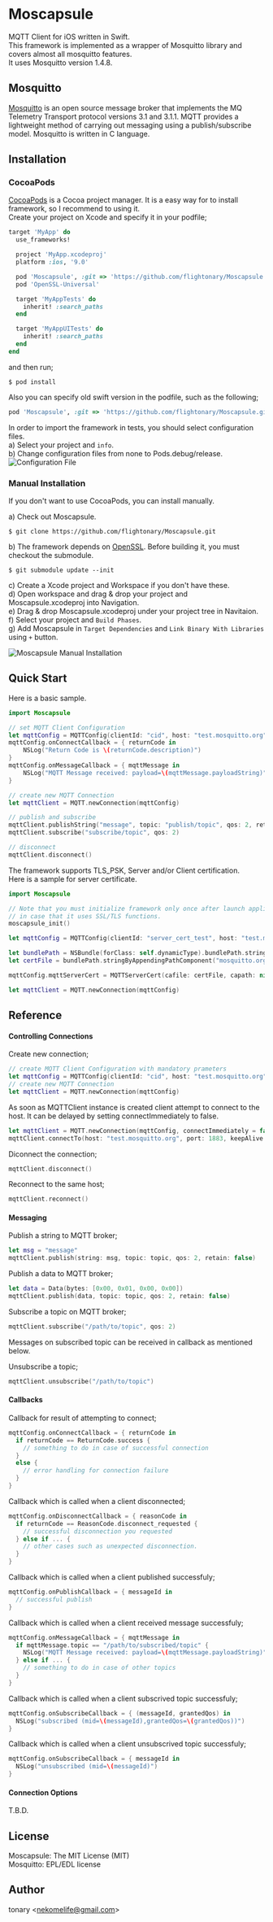 Moscapsule
==========

MQTT Client for iOS written in Swift.  
This framework is implemented as a wrapper of Mosquitto library and covers almost all mosquitto features.  
It uses Mosquitto version 1.4.8.

Mosquitto
---------
[Mosquitto](http://mosquitto.org/ "Mosquitto") is an open source message broker that implements the MQ Telemetry Transport protocol versions 3.1 and 3.1.1.
MQTT provides a lightweight method of carrying out messaging using a publish/subscribe model.
Mosquitto is written in C language.

Installation
------------

### CocoaPods
[CocoaPods](http://cocoapods.org) is a Cocoa project manager. It is a easy way for to install framework, so I recommend to using it.  
Create your project on Xcode and specify it in your podfile;
```ruby
target 'MyApp' do
  use_frameworks!

  project 'MyApp.xcodeproj'
  platform :ios, '9.0'

  pod 'Moscapsule', :git => 'https://github.com/flightonary/Moscapsule.git'
  pod 'OpenSSL-Universal'

  target 'MyAppTests' do
    inherit! :search_paths
  end

  target 'MyAppUITests' do
    inherit! :search_paths
  end
end
```

and then run;
```
$ pod install
```

Also you can specify old swift version in the podfile, such as the following;
```ruby
pod 'Moscapsule', :git => 'https://github.com/flightonary/Moscapsule.git', :branch => 'swift2'
```

In order to import the framework in tests, you should select configuration files.  
a) Select your project and `info`.  
b) Change configuration files from none to Pods.debug/release.  
![Configuration File](https://flightonary.github.io/img/inst_with_cocoapods.png)

### Manual Installation
If you don't want to use CocoaPods, you can install manually.

a) Check out Moscapsule.  
```
$ git clone https://github.com/flightonary/Moscapsule.git
```
b) The framework depends on [OpenSSL](https://github.com/krzyzanowskim/OpenSSL "OpenSSL"). Before building it, you must checkout the submodule.
```
$ git submodule update --init
```
c) Create a Xcode project and Workspace if you don't have these.  
d) Open workspace and drag & drop your project and Moscapsule.xcodeproj into Navigation.  
e) Drag & drop Moscapsule.xcodeproj under your project tree in Navitaion.  
f) Select your project and `Build Phases`.  
g) Add Moscapsule in `Target Dependencies` and `Link Binary With Libraries` using `+` button.  

![Moscapsule Manual Installation](https://flightonary.github.io/img/mosq_install.png)


Quick Start
-----
Here is a basic sample.
```swift
import Moscapsule

// set MQTT Client Configuration
let mqttConfig = MQTTConfig(clientId: "cid", host: "test.mosquitto.org", port: 1883, keepAlive: 60)
mqttConfig.onConnectCallback = { returnCode in
    NSLog("Return Code is \(returnCode.description)")
}
mqttConfig.onMessageCallback = { mqttMessage in
    NSLog("MQTT Message received: payload=\(mqttMessage.payloadString)")
}

// create new MQTT Connection
let mqttClient = MQTT.newConnection(mqttConfig)

// publish and subscribe
mqttClient.publishString("message", topic: "publish/topic", qos: 2, retain: false)
mqttClient.subscribe("subscribe/topic", qos: 2)

// disconnect
mqttClient.disconnect()
```

The framework supports TLS_PSK, Server and/or Client certification.  
Here is a sample for server certificate.
```swift
import Moscapsule

// Note that you must initialize framework only once after launch application
// in case that it uses SSL/TLS functions.
moscapsule_init()

let mqttConfig = MQTTConfig(clientId: "server_cert_test", host: "test.mosquitto.org", port: 8883, keepAlive: 60)

let bundlePath = NSBundle(forClass: self.dynamicType).bundlePath.stringByAppendingPathComponent("cert.bundle")
let certFile = bundlePath.stringByAppendingPathComponent("mosquitto.org.crt")

mqttConfig.mqttServerCert = MQTTServerCert(cafile: certFile, capath: nil)

let mqttClient = MQTT.newConnection(mqttConfig)
```

Reference
-------
#### Controlling Connections
Create new connection;
```swift
// create MQTT Client Configuration with mandatory prameters
let mqttConfig = MQTTConfig(clientId: "cid", host: "test.mosquitto.org", port: 1883, keepAlive: 60)
// create new MQTT Connection
let mqttClient = MQTT.newConnection(mqttConfig)
```
As soon as MQTTClient instance is created client attempt to connect to the host. It can be delayed by setting connectImmediately to false.
```swift
let mqttClient = MQTT.newConnection(mqttConfig, connectImmediately = false)
mqttClient.connectTo(host: "test.mosquitto.org", port: 1883, keepAlive: 60)
```

Diconnect the connection;  
```swift
mqttClient.disconnect()
```

Reconnect to the same host;  
```swift
mqttClient.reconnect()
```

#### Messaging

Publish a string to MQTT broker;  
```swift
let msg = "message"
mqttClient.publish(string: msg, topic: topic, qos: 2, retain: false)
```

Publish a data to MQTT broker;  
```swift
let data = Data(bytes: [0x00, 0x01, 0x00, 0x00])
mqttClient.publish(data, topic: topic, qos: 2, retain: false)
```

Subscribe a topic on MQTT broker;  
```swift
mqttClient.subscribe("/path/to/topic", qos: 2)
```
Messages on subscribed topic can be received in callback as mentioned below.

Unsubscribe a topic;  
```swift
mqttClient.unsubscribe("/path/to/topic")
```

#### Callbacks
Callback for result of attempting to connect;
```swift
mqttConfig.onConnectCallback = { returnCode in
  if returnCode == ReturnCode.success {
    // something to do in case of successful connection
  }
  else {
    // error handling for connection failure
  }
}
```

Callback which is called when a client disconnected;
```swift
mqttConfig.onDisconnectCallback = { reasonCode in
  if returnCode == ReasonCode.disconnect_requested {
    // successful disconnection you requested
  } else if ... {
    // other cases such as unexpected disconnection.
  }
}
```

Callback which is called when a client published successfuly;
```swift
mqttConfig.onPublishCallback = { messageId in
  // successful publish
}
```

Callback which is called when a client received message successfuly;
```swift
mqttConfig.onMessageCallback = { mqttMessage in
  if mqttMessage.topic == "/path/to/subscribed/topic" {
    NSLog("MQTT Message received: payload=\(mqttMessage.payloadString)")
  } else if ... {
    // something to do in case of other topics
  }
}
```

Callback which is called when a client subscrived topic successfuly;
```swift
mqttConfig.onSubscribeCallback = { (messageId, grantedQos) in
  NSLog("subscribed (mid=\(messageId),grantedQos=\(grantedQos))")
}
```

Callback which is called when a client unsubscrived topic successfuly;
```swift
mqttConfig.onSubscribeCallback = { messageId in
  NSLog("unsubscribed (mid=\(messageId)")
}
```

#### Connection Options
T.B.D.


License
-------
Moscapsule: The MIT License (MIT)  
Mosquitto: EPL/EDL license

Author
------
tonary <<nekomelife@gmail.com>>
